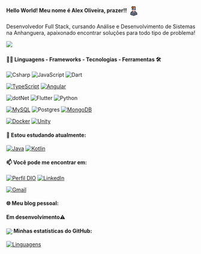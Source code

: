 #### Hello World! Meu nome é Alex Oliveira, prazer!! <img src="https://raw.githubusercontent.com/AlexOliveiraaDev/alexoliveiraadev/main/assets/profile_color.gif" width="30" style="vertical-align: middle;">

Desenvolvedor Full Stack, cursando Análise e Desenvolvimento de Sistemas na Anhanguera, apaixonado encontrar soluções para todo tipo de problema!

<a href="https://visitorbadge.io/status?path=https%3A%2F%2Fgithub.com%2FAlexOliveiraaDev"><img src="https://api.visitorbadge.io/api/combined?path=https%3A%2F%2Fgithub.com%2FAlexOliveiraaDev&label=VISITANTES%20(hoje%2Ftotal)&labelColor=%230f0f0f&countColor=%23e6e6e6&labelStyle=upper" /></a>

<div style="width: max-content;">

#### 👨‍💻 Linguagens - Frameworks - Tecnologias - Ferramentas  🛠

![Csharp](https://img.shields.io/badge/CSharp-%23934B8E?style=flat-square&labelColor=%23414141&logo=csharp&logoColor=white)
![JavaScript](https://img.shields.io/badge/JavaScript-%23EFD81D?style=flat-square&labelColor=%23414141&logo=javascript&logoColor=white)
![Dart](https://img.shields.io/badge/Dart-%232AAEE9?style=flat-square&labelColor=%23414141&logo=dart&logoColor=white)</div>
[![TypeScript](https://img.shields.io/badge/TypeScript-3178C6?logo=typescript&logoColor=fff)](#)
[![Angular](https://img.shields.io/badge/Angular-%23DD0031.svg?logo=angular&logoColor=white)](#)

![dotNet](https://img.shields.io/badge/.NET-%23631F74?style=flat-square&labelColor=%23414141&logo=dotnet&logoColor=white)
![Flutter](https://img.shields.io/badge/Flutter-%23055595?style=flat-square&labelColor=%23414141&logo=flutter&logoColor=white)
![Python](https://img.shields.io/badge/Python-%23055595?style=flat-square&labelColor=%23414141&logo=python&logoColor=white)</div>

[![MySQL](https://img.shields.io/badge/MySQL-4479A1?logo=mysql&logoColor=fff)](#)
![Postgres](https://img.shields.io/badge/PostgreSQL-%23316192.svg?style=flat-square&labelColor=%23414141&logo=postgresql&logoColor=white)</div>
[![MongoDB](https://img.shields.io/badge/MongoDB-%234ea94b.svg?logo=mongodb&logoColor=white)](#)

[![Docker](https://img.shields.io/badge/Docker-2496ED?logo=docker&logoColor=fff)](#)
[![Unity](https://img.shields.io/badge/Unity-%23000000.svg?logo=unity&logoColor=white)](#)

#### 🌱 Estou estudando atualmente:
[![Java](https://img.shields.io/badge/Java-%23ED8B00.svg?logo=openjdk&logoColor=white)](#)
[![Kotlin](https://img.shields.io/badge/Kotlin-%237F52FF.svg?logo=kotlin&logoColor=white)](#)

#### 📫 Você pode me encontrar em:

[![Perfil DIO](https://img.shields.io/badge/-Meu%20Perfil%20na%20DIO-30A3DC??style=flat-square&labelColor=%230A66C2)](https://dio.me/users/contatoalexandergv)
[![LinkedIn](https://img.shields.io/badge/-LinkedIn-%230A66C2?style=flat-square&labelColor=%230A66C2&logo=linkedin&logoColor=black&link=https://www.linkedin.com/in/alexoliveiraa/)](https://www.linkedin.com/in/alexoliveiraa/)
</div>

[![Gmail](https://img.shields.io/badge/contatoalexandergv@gmail.com-%230078D4.svg?style=flat-square&logo=microsoftoutlook&logoColor=black&link=mailto:contatoalexandergv@gmail.com)](mailto:contatoalexandergv@gmail.com)

#### 🌐 Meu blog pessoal:

<p><strong>Em desenvolvimento</strong>⚠️</p>


#### <img src="https://github.githubassets.com/images/modules/logos_page/GitHub-Mark.png" width="30" style="vertical-align: middle;"> Minhas estatísticas do GitHub: 
[![Linguagens](https://github-readme-stats.vercel.app/api?username=alexoliveiraadev&show_icons=true&locale=pt-BR&&theme=dark)](https://github.com/alexoliveiraadev?tab=repositories)

#
